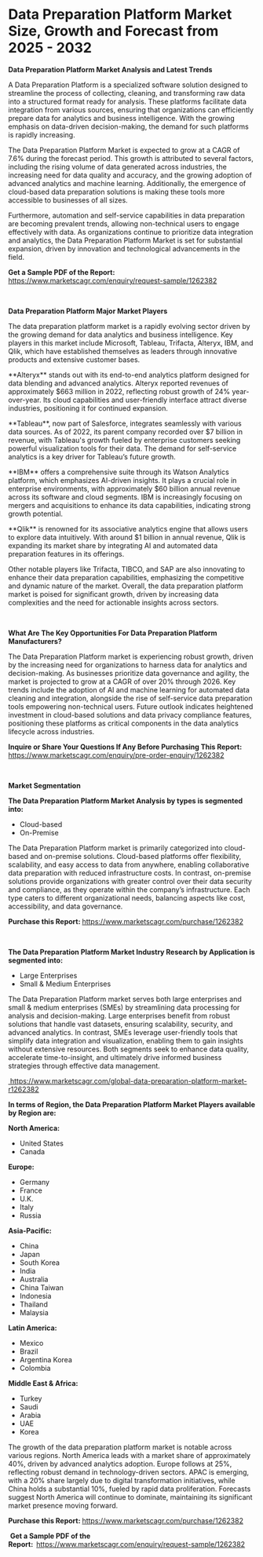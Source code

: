 <p><h1>Data Preparation Platform Market Size, Growth and Forecast from 2025 - 2032</h1></p><p><strong>Data Preparation Platform Market Analysis and Latest Trends</strong></p>
<p><p>A Data Preparation Platform is a specialized software solution designed to streamline the process of collecting, cleaning, and transforming raw data into a structured format ready for analysis. These platforms facilitate data integration from various sources, ensuring that organizations can efficiently prepare data for analytics and business intelligence. With the growing emphasis on data-driven decision-making, the demand for such platforms is rapidly increasing. </p><p>The Data Preparation Platform Market is expected to grow at a CAGR of 7.6% during the forecast period. This growth is attributed to several factors, including the rising volume of data generated across industries, the increasing need for data quality and accuracy, and the growing adoption of advanced analytics and machine learning. Additionally, the emergence of cloud-based data preparation solutions is making these tools more accessible to businesses of all sizes. </p><p>Furthermore, automation and self-service capabilities in data preparation are becoming prevalent trends, allowing non-technical users to engage effectively with data. As organizations continue to prioritize data integration and analytics, the Data Preparation Platform Market is set for substantial expansion, driven by innovation and technological advancements in the field.</p></p>
<p><strong>Get a Sample PDF of the Report:&nbsp;</strong> <a href="https://www.marketscagr.com/enquiry/request-sample/1262382?utm_campaign=3292&utm_medium=2&utm_source=Github&utm_content=ia&utm_term=20042025&utm_id=data-preparation-platform">https://www.marketscagr.com/enquiry/request-sample/1262382</a></p>
<p>&nbsp;</p>
<p><strong>Data Preparation Platform Major Market Players</strong></p>
<p><p>The data preparation platform market is a rapidly evolving sector driven by the growing demand for data analytics and business intelligence. Key players in this market include Microsoft, Tableau, Trifacta, Alteryx, IBM, and Qlik, which have established themselves as leaders through innovative products and extensive customer bases.</p><p>**Alteryx** stands out with its end-to-end analytics platform designed for data blending and advanced analytics. Alteryx reported revenues of approximately $663 million in 2022, reflecting robust growth of 24% year-over-year. Its cloud capabilities and user-friendly interface attract diverse industries, positioning it for continued expansion.</p><p>**Tableau**, now part of Salesforce, integrates seamlessly with various data sources. As of 2022, its parent company recorded over $7 billion in revenue, with Tableau's growth fueled by enterprise customers seeking powerful visualization tools for their data. The demand for self-service analytics is a key driver for Tableau’s future growth.</p><p>**IBM** offers a comprehensive suite through its Watson Analytics platform, which emphasizes AI-driven insights. It plays a crucial role in enterprise environments, with approximately $60 billion annual revenue across its software and cloud segments. IBM is increasingly focusing on mergers and acquisitions to enhance its data capabilities, indicating strong growth potential.</p><p>**Qlik** is renowned for its associative analytics engine that allows users to explore data intuitively. With around $1 billion in annual revenue, Qlik is expanding its market share by integrating AI and automated data preparation features in its offerings.</p><p>Other notable players like Trifacta, TIBCO, and SAP are also innovating to enhance their data preparation capabilities, emphasizing the competitive and dynamic nature of the market. Overall, the data preparation platform market is poised for significant growth, driven by increasing data complexities and the need for actionable insights across sectors.</p></p>
<p>&nbsp;</p>
<p><strong>What Are The Key Opportunities For Data Preparation Platform Manufacturers?</strong></p>
<p><p>The Data Preparation Platform market is experiencing robust growth, driven by the increasing need for organizations to harness data for analytics and decision-making. As businesses prioritize data governance and agility, the market is projected to grow at a CAGR of over 20% through 2026. Key trends include the adoption of AI and machine learning for automated data cleaning and integration, alongside the rise of self-service data preparation tools empowering non-technical users. Future outlook indicates heightened investment in cloud-based solutions and data privacy compliance features, positioning these platforms as critical components in the data analytics lifecycle across industries.</p></p>
<p><strong>Inquire or Share Your Questions If Any Before Purchasing This Report:</strong> <a href="https://www.marketscagr.com/enquiry/pre-order-enquiry/1262382?utm_campaign=3292&utm_medium=2&utm_source=Github&utm_content=ia&utm_term=20042025&utm_id=data-preparation-platform">https://www.marketscagr.com/enquiry/pre-order-enquiry/1262382</a></p>
<p>&nbsp;</p>
<p><strong>Market Segmentation</strong></p>
<p><strong>The Data Preparation Platform Market Analysis by types is segmented into:</strong></p>
<p><ul><li>Cloud-based</li><li>On-Premise</li></ul></p>
<p><p>The Data Preparation Platform market is primarily categorized into cloud-based and on-premise solutions. Cloud-based platforms offer flexibility, scalability, and easy access to data from anywhere, enabling collaborative data preparation with reduced infrastructure costs. In contrast, on-premise solutions provide organizations with greater control over their data security and compliance, as they operate within the company’s infrastructure. Each type caters to different organizational needs, balancing aspects like cost, accessibility, and data governance.</p></p>
<p><strong>Purchase this Report:&nbsp;</strong><a href="https://www.marketscagr.com/purchase/1262382?utm_campaign=3292&utm_medium=2&utm_source=Github&utm_content=ia&utm_term=20042025&utm_id=data-preparation-platform">https://www.marketscagr.com/purchase/1262382</a></p>
<p>&nbsp;</p>
<p><strong>The Data Preparation Platform Market Industry Research by Application is segmented into:</strong></p>
<p><ul><li>Large Enterprises</li><li>Small & Medium Enterprises</li></ul></p>
<p><p>The Data Preparation Platform market serves both large enterprises and small & medium enterprises (SMEs) by streamlining data processing for analysis and decision-making. Large enterprises benefit from robust solutions that handle vast datasets, ensuring scalability, security, and advanced analytics. In contrast, SMEs leverage user-friendly tools that simplify data integration and visualization, enabling them to gain insights without extensive resources. Both segments seek to enhance data quality, accelerate time-to-insight, and ultimately drive informed business strategies through effective data management.</p></p>
<p><a href="https://www.marketscagr.com/global-data-preparation-platform-market-r1262382?utm_campaign=3292&utm_medium=2&utm_source=Github&utm_content=ia&utm_term=20042025&utm_id=data-preparation-platform">&nbsp;https://www.marketscagr.com/global-data-preparation-platform-market-r1262382</a></p>
<p><strong>In terms of Region, the Data Preparation Platform Market Players available by Region are:</strong></p>
<p>
    <p> <strong> North America: </strong>
        <ul>
            <li>United States</li>
            <li>Canada</li>
        </ul>
        </p> 
    <p> <strong> Europe: </strong>
        <ul>
            <li>Germany</li>
            <li>France</li>
            <li>U.K.</li>
            <li>Italy</li>
            <li>Russia</li>
        </ul>
        </p> 
    <p> <strong> Asia-Pacific: </strong>
        <ul>
            <li>China</li>
            <li>Japan</li>
            <li>South Korea</li>
            <li>India</li>
            <li>Australia</li>
            <li>China Taiwan</li>
            <li>Indonesia</li>
            <li>Thailand</li>
            <li>Malaysia</li>
        </ul>
        </p> 
    <p> <strong> Latin America: </strong>
        <ul>
            <li>Mexico</li>
            <li>Brazil</li>
            <li>Argentina Korea</li>
            <li>Colombia</li>
        </ul>
        </p> 
    <p> <strong> Middle East & Africa: </strong>
        <ul>
            <li>Turkey</li>
            <li>Saudi</li>
            <li>Arabia</li>
            <li>UAE</li>
            <li>Korea</li>
        </ul>
    </p>
    </p>
<p><p>The growth of the data preparation platform market is notable across various regions. North America leads with a market share of approximately 40%, driven by advanced analytics adoption. Europe follows at 25%, reflecting robust demand in technology-driven sectors. APAC is emerging, with a 20% share largely due to digital transformation initiatives, while China holds a substantial 10%, fueled by rapid data proliferation. Forecasts suggest North America will continue to dominate, maintaining its significant market presence moving forward.</p></p>
<p><strong>Purchase this Report: </strong><a href="https://www.marketscagr.com/purchase/1262382?utm_campaign=3292&utm_medium=2&utm_source=Github&utm_content=ia&utm_term=20042025&utm_id=data-preparation-platform">https://www.marketscagr.com/purchase/1262382</a></p>
<p>&nbsp;<strong>Get a Sample PDF of the Report:&nbsp;&nbsp;</strong><a href="https://www.marketscagr.com/enquiry/request-sample/1262382?utm_campaign=3292&utm_medium=2&utm_source=Github&utm_content=ia&utm_term=20042025&utm_id=data-preparation-platform">https://www.marketscagr.com/enquiry/request-sample/1262382</a></p>
<p><strong></strong></p>
<p><p></p><p></p><p></p></p>